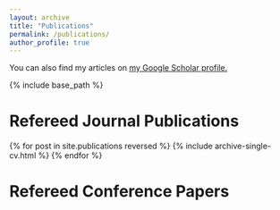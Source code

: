 ```yaml
---
layout: archive
title: "Publications"
permalink: /publications/
author_profile: true
---
```



You can also find my articles on <u><a href="https://scholar.google.es/citations?user=9d5iV8oAAAAJ&hl=en&oi=ao">my Google Scholar profile</a>.</u>


{% include base_path %}

Refereed Journal Publications
===

{% for post in site.publications reversed %}
{% include archive-single-cv.html %} 
{% endfor %}


Refereed Conference Papers
===
